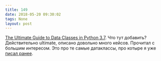 ```yaml
---
title: 149
date: 2018-05-20 09:30:02
tags: None
layout: post
---
```


[The Ultimate Guide to Data Classes in Python 3.7](https://realpython.com/python-data-classes/). Что тут добавить? Действительно ultimate, описано довольно много кейсов. Прочитал с большим интересом. Это про те самые датаклассы, про котыре я уже [писал ранее](https://t.me/itgram_channel/126).

